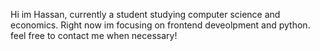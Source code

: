 Hi im Hassan, currently a student studying computer science and economics. Right now im focusing on frontend deveolpment and python. feel free to contact me when necessary!

<!--- 
HassanM007/HassanM007 is a ✨ special ✨ repository because its `README.md` (this file) appears on your GitHub profile.
You can click the Preview link to take a look at your changes.
--->
